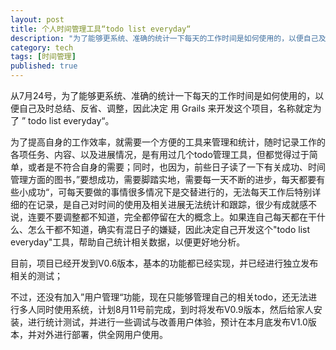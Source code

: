 ```yaml
---
layout: post
title: 个人时间管理工具“todo list everyday“
description: "为了能够更系统、准确的统计一下每天的工作时间是如何使用的，以便自己及时总结、反省、调整"
category: tech
tags: [时间管理]
published: true
---
```


从7月24号，为了能够更系统、准确的统计一下每天的工作时间是如何使用的，以便自己及时总结、反省、调整，因此决定 用 Grails 来开发这个项目，名称就定为了 ” todo list everyday“。

为了提高自身的工作效率，就需要一个方便的工具来管理和统计，随时记录工作的各项任务、内容、以及进展情况，是有用过几个todo管理工具，但都觉得过于简单，或者是不符合自身的需要；同时，也因为，前些日子读了一下有关成功、时间管理方面的图书，”要想成功，需要脚踏实地，需要每一天不断的进步，每天都要有些小成功“，可每天要做的事情很多情况下是交替进行的，无法每天工作后特别详细的在记录，是自己对时间的使用及相关进展无法统计和跟踪，很少有成就感不说，连要不要调整都不知道，完全都停留在大的概念上。如果连自己每天都在干什么、怎么干都不知道，确实有混日子的嫌疑，因此决定自己开发这个"todo list everyday"工具，帮助自己统计相关数据，以便更好地分析。

目前，项目已经开发到V0.6版本，基本的功能都已经实现，并已经进行独立发布相关的测试；

不过，还没有加入”用户管理“功能，现在只能够管理自己的相关todo，还无法进行多人同时使用系统，计划8月11号前完成，到时将发布V0.9版本，然后给家人安装，进行统计测试，并进行一些调试与改善用户体验，预计在本月底发布V1.0版本，并对外进行部署，供全网用户使用。

